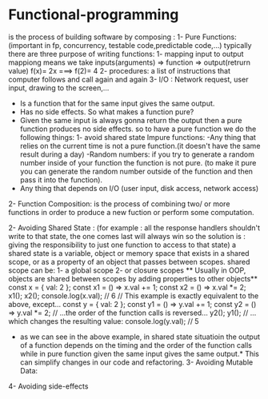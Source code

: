 # Functional-programming
 
is the process of building software by composing : 
1-  Pure Functions: (important in fp, concurrency, testable code,predictable code,...)
typically there are three purpose of writing functions: 
1- mapping input to output
mappiong means we take inputs(arguments) => function => output(retrurn value)
f(x)= 2x  ===>  f(2)= 4 
2- procedures: a list of instructions that computer follows and call again and again
3- I/O : Network request, user input, drawing to the screen,...
 - Is a function that for the same input gives the same output. 
- Has no side effects.
So what makes a function pure? 
- Given the same input is always gonna return the output then a pure function produces no side effects. so to have a pure function we do the following things: 
1- avoid shared state
Impure functions: 
-Any thing that relies on the current time is not a pure function.(it doesn't have the same result during a day)
-Random numbers: if you try to generate a random number inside of your function the function is not pure. (to make it pure you can generate the random number outside of the function and then pass it into the function).
- Any thing that depends on I/O (user input, disk access, network access)

2- Function Composition:
is the process of combining two/ or more functions in order to produce a new fuction or perform some computation. 

2- Avoiding Shared State :
(for example : all the response handlers shouldn't write to that state, the one comes last will always win so the solution is : giving the responsibility to just one function to access to that state)
a shared state is a variable, object or memory space that exists in a shared scope, or as a property of an object that passes between scopes.
shared scope can be:  1- a global scope 2- or closure scopes
** Usually in OOP, objects are shared between scopes by adding properties to other objects**
const x = {
  val: 2
};
const x1 = () => x.val += 1;
const x2 = () => x.val *= 2;
x1();
x2();
console.log(x.val); // 6
// This example is exactly equivalent to the above, except...
const y = {
  val: 2
};
const y1 = () => y.val += 1;
const y2 = () => y.val *= 2;
// ...the order of the function calls is reversed...
y2();
y1();
// ... which changes the resulting value:
console.log(y.val); // 5
* as we can see in the above example, in shared state situatioin the output of a function depends on the timing and the order of the function calls  while in pure function given the same input gives the same output.* This can simplify changes in our code and refactoring.
3- Avoiding Mutable Data: 


4- Avoiding side-effects
